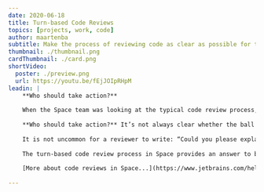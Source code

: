 ```yaml
---
date: 2020-06-18
title: Turn-based Code Reviews
topics: [projects, work, code]
author: maartenba
subtitle: Make the process of reviewing code as clear as possible for the author of the code, and the reviewers.
thumbnail: ./thumbnail.png
cardThumbnail: ./card.png
shortVideo:
  poster: ./preview.png
  url: https://youtu.be/fEjJOIpRHpM
leadin: |
    **Who should take action?**
    
    When the Space team was looking at the typical code review process, we found two issues that could be improved...
    
    **Who should take action?** It’s not always clear whether the ball is in the court of the author or that of one of the reviewers.
    
    It is not uncommon for a reviewer to write: “Could you please explain the meaning of this part?”, and then delete their comment once they’ve found the answer to their question further in the code. Does it make sense to send comments immediately during a review, bothering the author and reviewers with what could be temporary remarks? **Can comments be buffered as drafts?**
    
    The turn-based code review process in Space provides an answer to both questions. Status indicators for each of the participants reflect whose turn it is at any moment. Code review comments are added as drafts, and sent in one go when someone’s turn in the review ends.
        
    [More about code reviews in Space...](https://www.jetbrains.com/help/space/review-code.html)
    
---
```

